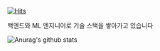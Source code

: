[![Hits](https://hits.seeyoufarm.com/api/count/incr/badge.svg?url=https%3A%2F%2Fgithub.com%2FJungminchae&count_bg=%2379C83D&title_bg=%23555555&icon=googlekeep.svg&icon_color=%23E7E7E7&title=visits&edge_flat=false)](https://hits.seeyoufarm.com)

백엔드와 ML 엔지니어로 기술 스택을 쌓아가고 있습니다

![Anurag's github stats](https://github-readme-stats.vercel.app/api?username=Jungminchae&show_icons=true&hide=issues,prs)
